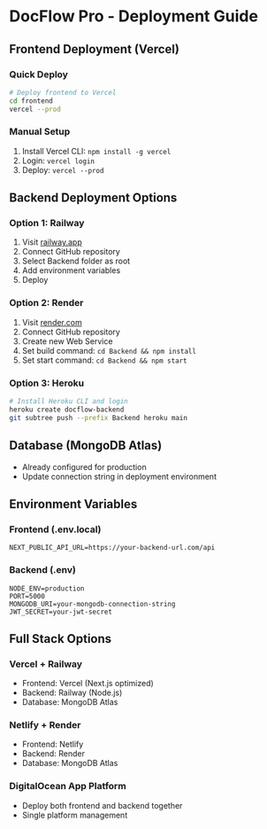 # DocFlow Pro - Deployment Guide

## Frontend Deployment (Vercel)

### Quick Deploy
```bash
# Deploy frontend to Vercel
cd frontend
vercel --prod
```

### Manual Setup
1. Install Vercel CLI: `npm install -g vercel`
2. Login: `vercel login`
3. Deploy: `vercel --prod`

## Backend Deployment Options

### Option 1: Railway
1. Visit [railway.app](https://railway.app)
2. Connect GitHub repository
3. Select Backend folder as root
4. Add environment variables
5. Deploy

### Option 2: Render
1. Visit [render.com](https://render.com)
2. Connect GitHub repository
3. Create new Web Service
4. Set build command: `cd Backend && npm install`
5. Set start command: `cd Backend && npm start`

### Option 3: Heroku
```bash
# Install Heroku CLI and login
heroku create docflow-backend
git subtree push --prefix Backend heroku main
```

## Database (MongoDB Atlas)
- Already configured for production
- Update connection string in deployment environment

## Environment Variables

### Frontend (.env.local)
```
NEXT_PUBLIC_API_URL=https://your-backend-url.com/api
```

### Backend (.env)
```
NODE_ENV=production
PORT=5000
MONGODB_URI=your-mongodb-connection-string
JWT_SECRET=your-jwt-secret
```

## Full Stack Options

### Vercel + Railway
- Frontend: Vercel (Next.js optimized)
- Backend: Railway (Node.js)
- Database: MongoDB Atlas

### Netlify + Render
- Frontend: Netlify
- Backend: Render
- Database: MongoDB Atlas

### DigitalOcean App Platform
- Deploy both frontend and backend together
- Single platform management